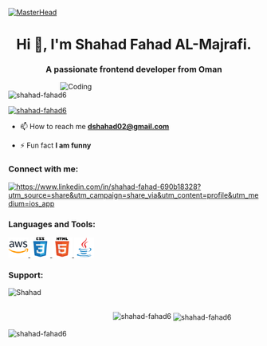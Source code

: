 [![MasterHead](https://user-images.githubusercontent.com/66934377/223913733-deb1d974-787d-43c4-b60d-eff538aa161e.gif)](https://Shahad-Fahad6.io)
<h1 align="center">Hi 👋, I'm Shahad Fahad AL-Majrafi.</h1>
<h3 align="center">A passionate frontend developer from Oman</h3>
<img align="right" alt="Coding" width="400" src="https://user-images.githubusercontent.com/74038190/221352975-94759904-aa4c-4032-a8ab-b546efb9c478.gif">

<p align="left"> <img src="https://komarev.com/ghpvc/?username=shahad-fahad6&label=Profile%20views&color=0e75b6&style=flat" alt="shahad-fahad6" /> </p>

<p align="left"> <a href="https://github.com/ryo-ma/github-profile-trophy"><img src="https://github-profile-trophy.vercel.app/?username=shahad-fahad6" alt="shahad-fahad6" /></a> </p>

- 📫 How to reach me **dshahad02@gmail.com**

- ⚡ Fun fact **I am funny**

<h3 align="left">Connect with me:</h3>
<p align="left">
<a href="https://linkedin.com/in/https://www.linkedin.com/in/shahad-fahad-690b18328?utm_source=share&utm_campaign=share_via&utm_content=profile&utm_medium=ios_app" target="blank"><img align="center" src="https://raw.githubusercontent.com/rahuldkjain/github-profile-readme-generator/master/src/images/icons/Social/linked-in-alt.svg" alt="https://www.linkedin.com/in/shahad-fahad-690b18328?utm_source=share&utm_campaign=share_via&utm_content=profile&utm_medium=ios_app" height="30" width="40" /></a>
</p>

<h3 align="left">Languages and Tools:</h3>
<p align="left"> <a href="https://aws.amazon.com" target="_blank" rel="noreferrer"> <img src="https://raw.githubusercontent.com/devicons/devicon/master/icons/amazonwebservices/amazonwebservices-original-wordmark.svg" alt="aws" width="40" height="40"/> </a> <a href="https://www.w3schools.com/css/" target="_blank" rel="noreferrer"> <img src="https://raw.githubusercontent.com/devicons/devicon/master/icons/css3/css3-original-wordmark.svg" alt="css3" width="40" height="40"/> </a> <a href="https://www.w3.org/html/" target="_blank" rel="noreferrer"> <img src="https://raw.githubusercontent.com/devicons/devicon/master/icons/html5/html5-original-wordmark.svg" alt="html5" width="40" height="40"/> </a> <a href="https://www.java.com" target="_blank" rel="noreferrer"> <img src="https://raw.githubusercontent.com/devicons/devicon/master/icons/java/java-original.svg" alt="java" width="40" height="40"/> </a> </p>

<h3 align="left">Support:</h3>
<p><a href="https://www.buymeacoffee.com/Shahad "> <img align="left" src="https://cdn.buymeacoffee.com/buttons/v2/default-yellow.png" height="50" width="210" alt="Shahad " /></a></p><br><br>

<p><img align="left" src="https://github-readme-stats.vercel.app/api/top-langs?username=shahad-fahad6&show_icons=true&locale=en&layout=compact" alt="shahad-fahad6" /></p>

<p>&nbsp;<img align="center" src="https://github-readme-stats.vercel.app/api?username=shahad-fahad6&show_icons=true&locale=en" alt="shahad-fahad6" /></p>

<p><img align="center" src="https://github-readme-streak-stats.herokuapp.com/?user=shahad-fahad6&" alt="shahad-fahad6" /></p>

